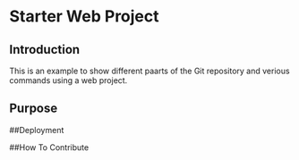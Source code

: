 # Starter Web Project

## Introduction

This is an example to show different paarts of the Git repository and verious commands using a web project.
## Purpose

##Deployment

##How To Contribute